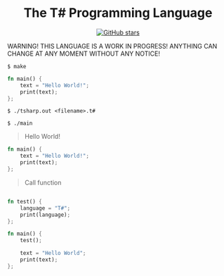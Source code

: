 <div align="center">
    <h1> The T# Programming Language</h1>
    <a href="https://github.com/ibukiyoshidaa/Tsharp/stargazers"><img alt="GitHub stars" src="https://img.shields.io/github/stars/ibukiyoshidaa/Tsharp?color=blue"></a>
</div>

WARNING! THIS LANGUAGE IS A WORK IN PROGRESS! ANYTHING CAN CHANGE AT ANY MOMENT WITHOUT ANY NOTICE!

```
$ make
```

```rs
fn main() {
    text = "Hello World!";
    print(text);
};
```

```
$ ./tsharp.out <filename>.t#
```

```
$ ./main
```

> Hello World!
```rs
fn main() {
    text = "Hello World!";
    print(text);
};
```

> Call function
```rs

fn test() {
    language = "T#";
    print(language);
};

fn main() {
    test();

    text = "Hello World";
    print(text);
};
```
